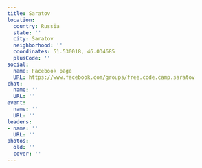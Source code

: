 ```yaml
---
title: Saratov
location:
  country: Russia
  state: ''
  city: Saratov
  neighborhood: ''
  coordinates: 51.530018, 46.034685
  plusCode: ''
social:
  name: Facebook page
  URL: https://www.facebook.com/groups/free.code.camp.saratov
chat:
  name: ''
  URL: ''
event:
  name: ''
  URL: ''
leaders:
- name: ''
  URL: ''
photos:
  old: ''
  cover: ''
---
```

